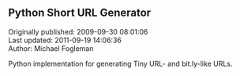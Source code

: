 ## Python Short URL Generator  
Originally published: 2009-09-30 08:01:06  
Last updated: 2011-09-19 14:06:36  
Author: Michael Fogleman  
  
Python implementation for generating Tiny URL- and bit.ly-like URLs.
